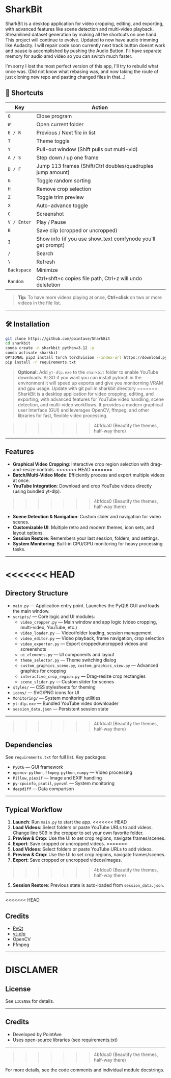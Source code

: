 # SharkBit

SharkBit is a desktop application for video cropping, editing, and exporting, with advanced features like scene detection and multi-video playback. Streamlined dataset generation by making all the shortcuts on one hand. This project will continue to evolve. Updated to now have audio trimming like Audacity. I will repair code soon currently next track button doesnt work and pause is accomplished by pushing the Audio Button. I'll have separate memory for audio amd video so you can switch much faster.

I'm sorry I lost the most perfect version of this app, I'll try to rebuild what once was. (Did not know what rebasing was, and now taking the route of just cloning new repo and pasting changed files in that...) 

## 🔑 Shortcuts

| Key         | Action                                                      |
| ----------- | ----------------------------------------------------------- |
| `Q`         | Close program                                               |
| `W`         | Open current folder                                         |
| `E / R`     | Previous / Next file in list                                |
| `T`         | Theme toggle                                                |
| `Y`         | Pull-out window (Shift pulls out multi-vid)                 |
| `A / S`     | Step down / up one frame                                    |
| `D / F`     | Jump 113 frames (Shift/Ctrl doubles/quadruples jump amount) |
| `G`         | Toggle random sorting                                       |
| `H`         | Remove crop selection                                       |
| `Z`         | Toggle trim preview                                         |
| `X`         | Auto-advance toggle                                         |
| `C`         | Screenshot                                                  |
| `V / Enter` | Play / Pause                                                |
| `B`         | Save clip (cropped or uncropped)                            |
| `I`         | Show info (if you use show_text comfynode you'll get prompt)|
| `/`         | Search                                                      |
| `\`         | Refresh                                                     |
| `Backspace` | Minimize                                                    |
| `Random`     | Ctrl+shft+c copies file path, Ctrl+z will undo deletetion  |

> **Tip:** To have more videos playing at once, **Ctrl+click** on two or more videos in the file list.

---

## 🛠️ Installation

```bash
git clone https://github.com/pointave/SharkBit
cd sharkbit
conda create -n sharkbit python=3.12 -y
conda activate sharkbit
OPTIONAL pip3 install torch torchvision --index-url https://download.pytorch.org/whl/cu126
pip install -r requirements.txt
```

> **Optional:** Add `yt-dlp.exe` to the `sharkbit` folder to enable YouTube downloads.
> ALSO if you want you can install pytorch in the environment it will speed up exports and give you monitorning VRAM and gpu usage.
> Update with git pull in sharkbit directory
=======
SharkBit is a desktop application for video cropping, editing, and exporting, with advanced features for YouTube video handling, scene detection, and multi-video workflows. It provides a modern graphical user interface (GUI) and leverages OpenCV, ffmpeg, and other libraries for fast, flexible video processing.

>>>>>>> 4bfdca0 (Beautify the themes, half-way there)
---

## Features
- **Graphical Video Cropping**: Interactive crop region selection with drag-and-resize controls.
<<<<<<< HEAD
=======
- **Batch/Multi-Video Mode**: Efficiently process and export multiple videos at once.
- **YouTube Integration**: Download and crop YouTube videos directly (using bundled yt-dlp).
>>>>>>> 4bfdca0 (Beautify the themes, half-way there)
- **Scene Detection & Navigation**: Custom slider and navigation for video scenes.
- **Customizable UI**: Multiple retro and modern themes, icon sets, and layout options.
- **Session Restore**: Remembers your last session, folders, and settings.
- **System Monitoring**: Built-in CPU/GPU monitoring for heavy processing tasks.

---

<<<<<<< HEAD
=======
## Directory Structure

- `main.py` — Application entry point. Launches the PyQt6 GUI and loads the main window.
- `scripts/` — Core logic and UI modules:
  - `video_cropper.py` — Main window and app logic (video cropping, multi-video, YouTube, etc.)
  - `video_loader.py` — Video/folder loading, session management
  - `video_editor.py` — Video playback, frame navigation, crop selection
  - `video_exporter.py` — Export cropped/uncropped videos and screenshots
  - `ui_elements.py` — UI components and layout
  - `theme_selector.py` — Theme switching dialog
  - `custom_graphics_scene.py`, `custom_graphics_view.py` — Advanced graphics for cropping
  - `interactive_crop_region.py` — Drag-resize crop rectangles
  - `scene_slider.py` — Custom slider for scenes
- `styles/` — CSS stylesheets for theming
- `icons/` — SVG/PNG icons for UI
- `Monitoring/` — System monitoring utilities
- `yt-dlp.exe` — Bundled YouTube video downloader
- `session_data.json` — Persistent session state

---

>>>>>>> 4bfdca0 (Beautify the themes, half-way there)
## Dependencies
See `requirements.txt` for full list. Key packages:
- `PyQt6` — GUI framework
- `opencv-python`, `ffmpeg-python`, `numpy` — Video processing
- `Pillow`, `piexif` — Image and EXIF handling
- `py-cpuinfo`, `psutil`, `pynvml` — System monitoring
- `deepdiff` — Data comparison

---

## Typical Workflow
1. **Launch**: Run `main.py` to start the app.
<<<<<<< HEAD
2. **Load Videos**: Select folders or paste YouTube URLs to add videos. Change line 509 in the cropper to set your own favorite folder.
3. **Preview & Crop**: Use the UI to set crop regions, navigate frames/scenes.
4. **Export**: Save cropped or uncropped videos.
=======
2. **Load Videos**: Select folders or paste YouTube URLs to add videos.
3. **Preview & Crop**: Use the UI to set crop regions, navigate frames/scenes.
4. **Export**: Save cropped or uncropped videos/images.
>>>>>>> 4bfdca0 (Beautify the themes, half-way there)
5. **Session Restore**: Previous state is auto-loaded from `session_data.json`.

---

<<<<<<< HEAD
## Credits
* [PyQt](https://riverbankcomputing.com/software/pyqt/)
* [yt-dlp](https://github.com/yt-dlp/yt-dlp)
* OpenCV
* Ffmpeg

---

DISCLAMER  
=======
## License
See `LICENSE` for details.

---

## Credits
- Developed by PointAve
- Uses open-source libraries (see requirements.txt)

---
>>>>>>> 4bfdca0 (Beautify the themes, half-way there)

For more details, see the code comments and individual module docstrings.
